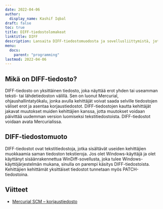 ```yaml
---
date: 2022-04-06
author:
  display_name: Kashif Iqbal
draft: false
toc: true
title: DIFF-tiedostolomakeat
linktitle: DIFF
description: Lansaita DIFF-tiedostomuodosta ja sovellusliittymistä, jotka voivat luoda ja avata DIFF-tiedostons.
menu:
  docs:
    parent: "programming"
lastmod: 2022-04-06
---
```


## Mikä on DIFF-tiedosto?

DIFF-tiedosto on yksittäinen tiedosto, joka näyttää erot yhden tai useamman teksti- tai lähdetiedoston välillä. Sen on luonut Mercurial, ohjaushallintatyökalu, jonka avulla kehittäjät voivat saada selville tiedostojen väliset erot ja asentaa korjaustiedostot. DIFF-tiedostojen kautta kehittäjät jakavat muutokset muiden kehittäjien kanssa, jotta muutokset voidaan päivittää uudemman version luomiseksi tekstitiedostoista. DIFF-tiedostot voidaan avata Mercurialissa.

## DIFF-tiedostomuoto

DIFF-tiedostot ovat tekstitiedostoja, jotka sisältävät useiden kehittäjien muokkaamia saman tiedoston tekstieroja. Jos olet Windows-käyttäjä ja olet käyttänyt sisäänrakennettua WinDiff-sovellusta, joka tulee Windows-käyttöjärjestelmän mukana, sinulla on parempi käsitys DIFF-tiedostoista. Kehittäjien kehittämät yksittäiset tiedostot tunnetaan myös PATCH-tiedostoina.

## Viitteet ##

 * [Mercurial SCM – korjaustiedosto](https://www.mercurial-scm.org/wiki/PatchFile)

